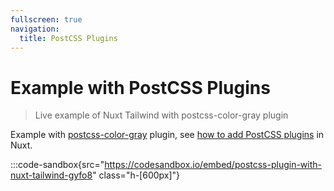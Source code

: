 ```yaml
---
fullscreen: true
navigation:
  title: PostCSS Plugins
---
```


# Example with PostCSS Plugins

> Live example of Nuxt Tailwind with postcss-color-gray plugin

Example with [postcss-color-gray](https://github.com/postcss/postcss-color-gray) plugin, see [how to add PostCSS plugins](https://nuxtjs.org/faq/postcss-plugins/) in Nuxt.

:::code-sandbox{src="https://codesandbox.io/embed/postcss-plugin-with-nuxt-tailwind-gyfo8" class="h-[600px]"}
